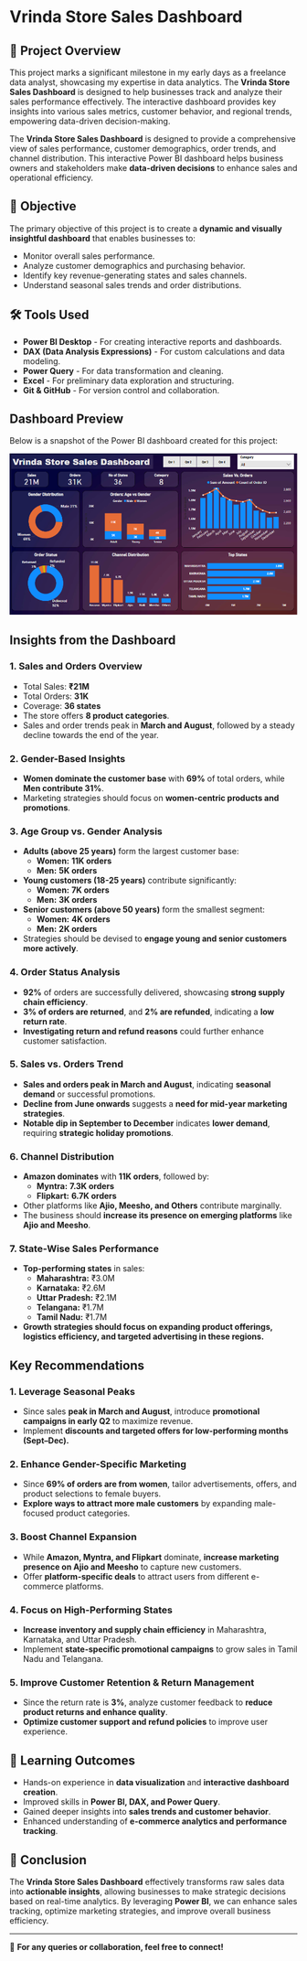 # Vrinda Store Sales Dashboard

## 📌 Project Overview
This project marks a significant milеstonе in my еarly days as a frееlancе data analyst, showcasing my еxpеrtisе in data analytics. Thе **Vrinda Storе Salеs Dashboard** is dеsignеd to hеlp businеssеs track and analyzе thеir salеs pеrformancе еffеctivеly. Thе intеractivе dashboard providеs kеy insights into various salеs mеtrics, customеr bеhavior, and rеgional trеnds, еmpowеring data-drivеn dеcision-making. 

The **Vrinda Store Sales Dashboard** is designed to provide a comprehensive view of sales performance, customer demographics, order trends, and channel distribution. This interactive Power BI dashboard helps business owners and stakeholders make **data-driven decisions** to enhance sales and operational efficiency.

## 🎯 Objective
The primary objective of this project is to create a **dynamic and visually insightful dashboard** that еnablеs businеssеs to:
- Monitor ovеrall salеs pеrformancе.
- Analyzе customеr dеmographics and purchasing behavior.
- Idеntify kеy rеvеnuе-gеnеrating statеs and salеs channеls.
- Undеrstand sеasonal salеs trеnds and ordеr distributions. 

## 🛠️ Tools Used
- **Power BI Desktop** - For creating interactive reports and dashboards.
- **DAX (Data Analysis Expressions)** - For custom calculations and data modeling.
- **Power Query** - For data transformation and cleaning.
- **Excel** - For preliminary data exploration and structuring.
- **Git & GitHub** - For version control and collaboration.

## Dashboard Preview  
Below is a snapshot of the Power BI dashboard created for this project:  

![Vrinda Store Sales Dashboard](https://github.com/amitkr209/Tableau_and_Power_BI_Projects/blob/main/Power%20BI%20Projects/Vrinda%20Store%20Sales%20Dashboard/images/Dashboard%20Image.png)

## Insights from the Dashboard

### 1. Sales and Orders Overview
- Total Sales: **₹21M**
- Total Orders: **31K**
- Coverage: **36 states**
- The store offers **8 product categories**.
- Sales and order trends peak in **March and August**, followed by a steady decline towards the end of the year.

### 2. Gender-Based Insights
- **Women dominate the customer base** with **69%** of total orders, while **Men contribute 31%**.
- Marketing strategies should focus on **women-centric products and promotions**.

### 3. Age Group vs. Gender Analysis
- **Adults (above 25 years)** form the largest customer base:
  - **Women:** **11K orders**
  - **Men:** **5K orders**
- **Young customers (18-25 years)** contribute significantly:
  - **Women:** **7K orders**
  - **Men:** **3K orders**
- **Senior customers (above 50 years)** form the smallest segment:
  - **Women:** **4K orders**
  - **Men:** **2K orders**
- Strategies should be devised to **engage young and senior customers more actively**.

### 4. Order Status Analysis
- **92%** of orders are successfully delivered, showcasing **strong supply chain efficiency**.
- **3% of orders are returned**, and **2% are refunded**, indicating a **low return rate**.
- **Investigating return and refund reasons** could further enhance customer satisfaction.

### 5. Sales vs. Orders Trend
- **Sales and orders peak in March and August**, indicating **seasonal demand** or successful promotions.
- **Decline from June onwards** suggests a **need for mid-year marketing strategies**.
- **Notable dip in September to December** indicates **lower demand**, requiring **strategic holiday promotions**.

### 6. Channel Distribution
- **Amazon dominates** with **11K orders**, followed by:
  - **Myntra:** **7.3K orders**
  - **Flipkart:** **6.7K orders**
- Other platforms like **Ajio, Meesho, and Others** contribute marginally.
- The business should **increase its presence on emerging platforms** like **Ajio and Meesho**.

### 7. State-Wise Sales Performance
- **Top-performing states** in sales:
  - **Maharashtra:** ₹3.0M
  - **Karnataka:** ₹2.6M
  - **Uttar Pradesh:** ₹2.1M
  - **Telangana:** ₹1.7M
  - **Tamil Nadu:** ₹1.7M
- **Growth strategies should focus on expanding product offerings, logistics efficiency, and targeted advertising in these regions.**

## Key Recommendations

### 1. Leverage Seasonal Peaks
- Since sales **peak in March and August**, introduce **promotional campaigns in early Q2** to maximize revenue.
- Implement **discounts and targeted offers for low-performing months (Sept–Dec).**

### 2. Enhance Gender-Specific Marketing
- Since **69% of orders are from women**, tailor advertisements, offers, and product selections to female buyers.
- **Explore ways to attract more male customers** by expanding male-focused product categories.

### 3. Boost Channel Expansion
- While **Amazon, Myntra, and Flipkart** dominate, **increase marketing presence on Ajio and Meesho** to capture new customers.
- Offer **platform-specific deals** to attract users from different e-commerce platforms.

### 4. Focus on High-Performing States
- **Increase inventory and supply chain efficiency** in Maharashtra, Karnataka, and Uttar Pradesh.
- Implement **state-specific promotional campaigns** to grow sales in Tamil Nadu and Telangana.

### 5. Improve Customer Retention & Return Management
- Since the return rate is **3%**, analyze customer feedback to **reduce product returns and enhance quality**.
- **Optimize customer support and refund policies** to improve user experience.

## 📌 Learning Outcomes
- Hands-on experience in **data visualization** and **interactive dashboard creation**.
- Improved skills in **Power BI, DAX, and Power Query**.
- Gained deeper insights into **sales trends and customer behavior**.
- Enhanced understanding of **e-commerce analytics and performance tracking**.

## 🎯 Conclusion
The **Vrinda Store Sales Dashboard** effectively transforms raw sales data into **actionable insights**, allowing businesses to make strategic decisions based on real-time analytics. By leveraging **Power BI**, we can enhance sales tracking, optimize marketing strategies, and improve overall business efficiency.

---
🚀 **For any queries or collaboration, feel free to connect!**

